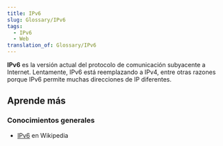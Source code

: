 ```yaml
---
title: IPv6
slug: Glossary/IPv6
tags:
  - IPv6
  - Web
translation_of: Glossary/IPv6
---
```


**IPv6** es la versión actual del protocolo de comunicación subyacente a Internet. Lentamente, IPv6 está reemplazando a IPv4, entre otras razones porque IPv6 permite muchas direcciones de IP diferentes.

## Aprende más

### Conocimientos generales

- [IPv6](https://es.wikipedia.org/wiki/IPv6) en Wikipedia
